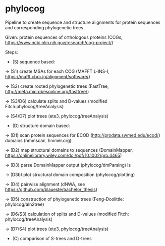 # phylocog
Pipeline to create sequence and structure alignments for protein sequences and corresponding phylogenetic trees

Given: protein sequences of orthologous proteins (COGs, https://www.ncbi.nlm.nih.gov/research/cog-project/)

Steps:

- (S) sequence based:

-> (S1) create MSAs for each COG (MAFFT L-INS-I, https://mafft.cbrc.jp/alignment/software/)

-> (S2) create rooted phylogenetic trees (FastTree, http://meta.microbesonline.org/fasttree/)

-> (S3/D6) calculate splits and D-values (modified Fitch:phylocog/treeAnalysis)

-> (S4/D7) plot trees (ete3, phylocog/treeAnalysis)



- (D) structure domain based:

-> (D1) scan protein sequences for ECOD (http://prodata.swmed.edu/ecod/) domains (hmmscan, hmmer.org)

-> (D2) map structural domains to sequences (DomainMapper, https://onlinelibrary.wiley.com/doi/pdf/10.1002/pro.4465)

-> (D3) parse DomainMapper output (phylocog/dmParsing)
ls

-> (D3b) plot structural domain composition (phylocog/plotting)

-> (D4) pairwise alignment (dNWA, see https://github.com/blaueste/bachelor_thesis)

-> (D5) construction of phylogenetic trees (Feng-Doolittle: phylocog/aln2tree)

-> (D6/S3) calculation of splits and D-values (modified Fitch: phylocog/treeAnalysis)

-> (D7/S4) plot trees (ete3, phylocog/treeAnalysis)


- (C) comparison of S-trees and D-trees